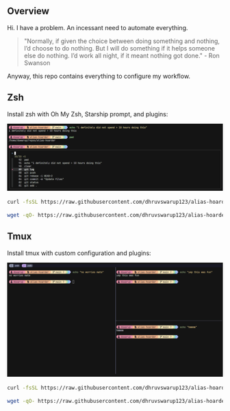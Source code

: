 ## Overview

Hi. I have a problem. An incessant need to automate everything. 

> "Normally, if given the choice between doing something and nothing, I’d choose to do nothing. But I will do something if it helps someone else do nothing. I’d work all night, if it meant nothing got done." - Ron Swanson

Anyway, this repo contains everything to configure my workflow.

## Zsh

Install zsh with Oh My Zsh, Starship prompt, and plugins:

![Zsh Setup](images/zsh_setup.png)

```bash
curl -fsSL https://raw.githubusercontent.com/dhruvswarup123/alias-hoarder/main/zsh/install.sh | bash
```
```bash
wget -qO- https://raw.githubusercontent.com/dhruvswarup123/alias-hoarder/main/zsh/install.sh | bash
```

## Tmux

Install tmux with custom configuration and plugins:

![Tmux Setup](images/tmux_setup.png)

```bash
curl -fsSL https://raw.githubusercontent.com/dhruvswarup123/alias-hoarder/main/tmux/install.sh | bash
```
```bash
wget -qO- https://raw.githubusercontent.com/dhruvswarup123/alias-hoarder/main/tmux/install.sh | bash
```
